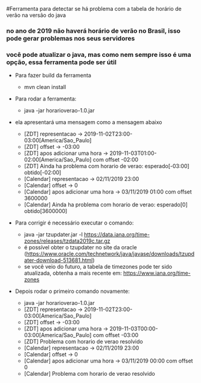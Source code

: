 #Ferramenta para detectar se há problema com a tabela de horário de verão na versão do java
### no ano de 2019 não haverá horário de verão no Brasil, isso pode gerar problemas nos seus servidores
### você pode atualizar o java, mas como nem sempre isso é uma opção, essa ferramenta pode ser útil

- Para fazer build da ferramenta
  - mvn clean install
 
- Para rodar a ferramenta:
  -  java -jar horarioverao-1.0.jar
  
- ela apresentará uma mensagem como a mensagem abaixo
   - [ZDT] representacao -> 2019-11-02T23:00-03:00[America/Sao_Paulo]
   - [ZDT] offset -> -03:00
   - [ZDT] apos adicionar uma hora -> 2019-11-03T01:00-02:00[America/Sao_Paulo] com offset -02:00
   - [ZDT] Ainda ha problema com horario de verao: esperado[-03:00] obtido[-02:00]
   - [Calendar] representacao -> 02/11/2019 23:00
   - [Calendar] offset -> 0
   - [Calendar] apos adicionar uma hora -> 03/11/2019 01:00 com offset 3600000
   - [Calendar] Ainda ha problema com horario de verao: esperado[0] obtido[3600000]
   
- Para corrigir é necessário executar o comando:
   - java -jar tzupdater.jar -l https://data.iana.org/time-zones/releases/tzdata2019c.tar.gz
   - é possível obter o tzupdater no site da oracle (https://www.oracle.com/technetwork/java/javase/downloads/tzupdater-download-513681.html)
   - se você veio do futuro, a tabela de timezones pode ter sido atualizada, obtenha a mais recente em: https://www.iana.org/time-zones
   
- Depois rodar o primeiro comando novamente:
  -  java -jar horarioverao-1.0.jar
  -  [ZDT] representacao -> 2019-11-02T23:00-03:00[America/Sao_Paulo]
  -  [ZDT] offset -> -03:00
  -  [ZDT] apos adicionar uma hora -> 2019-11-03T00:00-03:00[America/Sao_Paulo] com offset -03:00
  -  [ZDT] Problema com horario de verao resolvido
  -  [Calendar] representacao -> 02/11/2019 23:00
  -  [Calendar] offset -> 0
  -  [Calendar] apos adicionar uma hora -> 03/11/2019 00:00 com offset 0
  -  [Calendar] Problema com horario de verao resolvido

